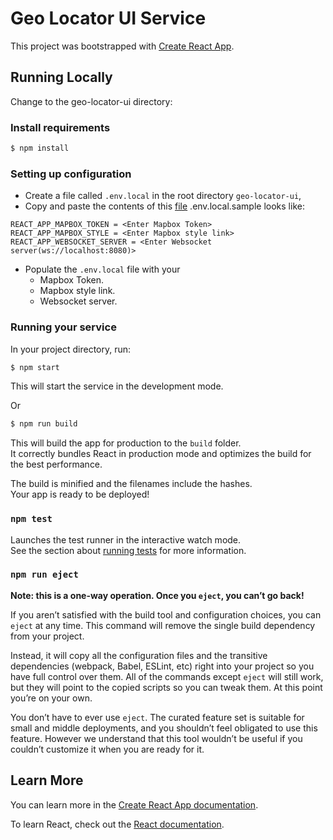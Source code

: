 # Geo Locator UI Service

This project was bootstrapped with [Create React App](https://github.com/facebook/create-react-app).

## Running Locally

Change to the geo-locator-ui directory:

### Install requirements

```bash
$ npm install
```

### Setting up configuration

- Create a file called `.env.local` in the root directory `geo-locator-ui`,
- Copy and paste the contents of this [file](.env.local.sample)
.env.local.sample looks like:

```text
REACT_APP_MAPBOX_TOKEN = <Enter Mapbox Token>
REACT_APP_MAPBOX_STYLE = <Enter Mapbox style link>
REACT_APP_WEBSOCKET_SERVER = <Enter Websocket server(ws://localhost:8080)>
```

- Populate the `.env.local` file with your 
    - Mapbox Token.
    - Mapbox style link.
    - Websocket server.

### Running your service

In your project directory, run:

```bash
$ npm start
```

This will start the service in the development mode.

Or

```bash
$ npm run build
```

This will build the app for production to the `build` folder.\
It correctly bundles React in production mode and optimizes the build for the best performance.

The build is minified and the filenames include the hashes.\
Your app is ready to be deployed!

### `npm test`

Launches the test runner in the interactive watch mode.\
See the section about [running tests](https://facebook.github.io/create-react-app/docs/running-tests) for more information.

### `npm run eject`

**Note: this is a one-way operation. Once you `eject`, you can’t go back!**

If you aren’t satisfied with the build tool and configuration choices, you can `eject` at any time. This command will remove the single build dependency from your project.

Instead, it will copy all the configuration files and the transitive dependencies (webpack, Babel, ESLint, etc) right into your project so you have full control over them. All of the commands except `eject` will still work, but they will point to the copied scripts so you can tweak them. At this point you’re on your own.

You don’t have to ever use `eject`. The curated feature set is suitable for small and middle deployments, and you shouldn’t feel obligated to use this feature. However we understand that this tool wouldn’t be useful if you couldn’t customize it when you are ready for it.

## Learn More

You can learn more in the [Create React App documentation](https://facebook.github.io/create-react-app/docs/getting-started).

To learn React, check out the [React documentation](https://reactjs.org/).
